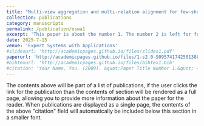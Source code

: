 ```yaml
---
title: "Multi-view aggregation and multi-relation alignment for few-shot fine-grained recognition"
collection: publications
category: manuscripts
permalink: /publication/eswa1
excerpt: 'This paper is about the number 1. The number 2 is left for future work.'
date: 2025-7-15
venue: 'Expert Systems with Applications'
#slidesurl: 'http://academicpages.github.io/files/slides1.pdf'
paperurl: 'http://academicpages.github.io/files/1-s2.0-S0957417425013867-main.pdf'
#bibtexurl: 'http://academicpages.github.io/files/bibtex1.bib'
#citation: 'Your Name, You. (2009). &quot;Paper Title Number 1.&quot; <i>Journal 1</i>. 1(1).'
---
```

The contents above will be part of a list of publications, if the user clicks the link for the publication than the contents of section will be rendered as a full page, allowing you to provide more information about the paper for the reader. When publications are displayed as a single page, the contents of the above "citation" field will automatically be included below this section in a smaller font.

